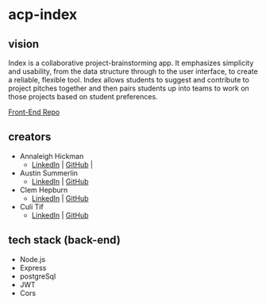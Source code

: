 # acp-index

## vision
Index is a collaborative project-brainstorming app. It emphasizes simplicity and usability, from the data structure through to the user interface, to create a reliable, flexible tool. Index allows students to suggest and contribute to project pitches together and then pairs students up into teams to work on those projects based on student preferences.

<a href="https://github.com/index-alchemy/index-web">Front-End Repo</a>

## creators
- Annaleigh Hickman 
  - <a href="https://www.linkedin.com/in/annaleighhickman/">LinkedIn</a> | <a href="https://www.github.com/austin-summerlin/">GitHub</a> | 
- Austin Summerlin
  - <a href="https://www.linkedin.com/in/austin-summerlin/">LinkedIn</a> | <a href="https://www.github.com/annaleighthomas/">GitHub</a>
- Clem Hepburn
  - <a href="https://www.linkedin.com/in/clemhepburn/">LinkedIn</a> | <a href="https://www.github.com/clemhepburn/">GitHub</a>
- Culi Tif
  - <a href="https://www.linkedin.com/in/tif-calin/">LinkedIn</a> | <a href="https://www.github.com/tif-calin/">GitHub</a>

## tech stack (back-end)
- Node.js
- Express
- postgreSql
- JWT
- Cors



